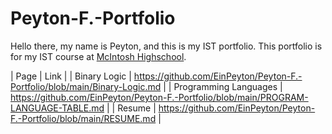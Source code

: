 # Peyton-F.-Portfolio
Hello there, my name is Peyton, and this is my IST portfolio. This portfolio is for my IST course at [McIntosh Highschool](https://www.fcboe.org/mhs).

| Page | Link |
| Binary Logic | https://github.com/EinPeyton/Peyton-F.-Portfolio/blob/main/Binary-Logic.md |
| Programming Languages | https://github.com/EinPeyton/Peyton-F.-Portfolio/blob/main/PROGRAM-LANGUAGE-TABLE.md |
| Resume | https://github.com/EinPeyton/Peyton-F.-Portfolio/blob/main/RESUME.md |
